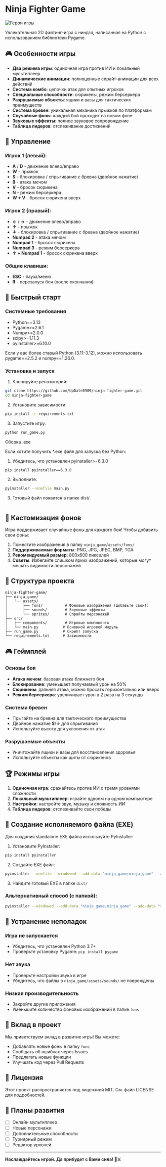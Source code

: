 # Ninja Fighter Game
![Герои игры](ninja_game/assets/screenshot.png)

Увлекательная 2D файтинг-игра с ниндзя, написанная на Python с использованием библиотеки Pygame.

## 🎮 Особенности игры

- **Два режима игры**: одиночная игра против ИИ и локальный мультиплеер
- **Динамические анимации**: полноценные спрайт-анимации для всех действий
- **Система комбо**: цепочки атак для опытных игроков
- **Специальные способности**: сюрикены, режим берсеркера
- **Разрушаемые объекты**: ящики и вазы для тактических преимуществ
- **Система бревен**: уникальная механика прыжков по платформам
- **Случайные фоны**: каждый бой проходит на новом фоне
- **Звуковые эффекты**: полное звуковое сопровождение
- **Таблица лидеров**: отслеживание достижений

## 🎯 Управление

### Игрок 1 (левый):
- **A** / **D** - движение влево/вправо
- **W** - прыжок
- **S** - блокировка / спрыгивание с бревна (двойное нажатие)
- **B** - атака мечом
- **V** - бросок сюрикена
- **N** - режим берсеркера
- **W + V** - бросок сюрикена вверх

### Игрок 2 (правый):
- **←** / **→** - движение влево/вправо
- **↑** - прыжок
- **↓** - блокировка / спрыгивание с бревна (двойное нажатие)
- **Numpad 2** - атака мечом
- **Numpad 1** - бросок сюрикена
- **Numpad 3** - режим берсеркера
- **↑ + Numpad 1** - бросок сюрикена вверх

### Общие клавиши:
- **ESC** - пауза/меню
- **R** - перезапуск боя (после окончания)

## 🚀 Быстрый старт

### Системные требования
- Python==3.13
- Pygame>=2.6.1
- Numpy>=2.0.0
- scipy>=1.11.3
- pyinstaller>=6.10.0


Если у вас более старый Python (3.11–3.12), можно использовать pygame==2.5.2 и numpy==1.26.0.

### Установка и запуск
1. Клонируйте репозиторий:
```bash
git clone https://github.com/UpDate0909/ninja-fighter-game.git
cd ninja-fighter-game
```

2. Установите зависимости:
```bash
pip install -r requirements.txt
```

3. Запустите игру:
```bash
python run_game.py
```


Сборка .exe

Если хотите получить *.exe файл для запуска без Python:

1. Убедитесь, что установлен pyinstaller>=6.3.0
```bash
pip install pyinstaller==6.3.0
```
2. Выполните:
```bash
pyinstaller --onefile main.py
```
3. Готовый файл появится в папке dist/
```bash
```




## 🎨 Кастомизация фонов

Игра поддерживает случайные фоны для каждого боя! Чтобы добавить свои фоны:

1. Поместите изображения в папку `ninja_game/assets/fons/`
2. **Поддерживаемые форматы**: PNG, JPG, JPEG, BMP, TGA
3. **Рекомендуемый размер**: 800x600 пикселей
4. **Советы**: Избегайте слишком ярких изображений, которые могут мешать видимости персонажей

## 📁 Структура проекта

```
ninja-fighter-game/
├── ninja_game/
│   └── assets/
│       ├── fons/          # Фоновые изображения (добавьте свои!)
│       ├── sounds/        # Звуковые эффекты
│       └── sprites/       # Спрайты персонажей
├── src/
│   ├── components/        # Игровые компоненты
│   └── main.py           # Основной игровой модуль
├── run_game.py           # Скрипт запуска
└── requirements.txt      # Зависимости
```

## 🎮 Геймплей

### Основы боя
- **Атака мечом**: базовая атака ближнего боя
- **Блокирование**: уменьшает получаемый урон на 50%
- **Сюрикены**: дальняя атака, можно бросать горизонтально или вверх
- **Режим берсеркера**: увеличивает урон в 2 раза на 3 секунды

### Система бревен
- Прыгайте на бревна для тактического преимущества
- Двойное нажатие **S**/**↓** для спрыгивания
- Используйте высоту для уклонения от атак

### Разрушаемые объекты
- Уничтожайте ящики и вазы для восстановления здоровья
- Используйте объекты как щиты от сюрикенов

## 🏆 Режимы игры

1. **Одиночная игра**: сражайтесь против ИИ с тремя уровнями сложности
2. **Локальный мультиплеер**: играйте вдвоем на одном компьютере
3. **Настройки**: настройте звук, музыку и сложность ИИ
4. **Таблица лидеров**: отслеживайте свои победы

## 🔧 Создание исполняемого файла (EXE)

Для создания standalone EXE файла используйте PyInstaller:

1. Установите PyInstaller:
```bash
pip install pyinstaller
```

2. Создайте EXE файл:
```bash
pyinstaller --onefile --windowed --add-data "ninja_game;ninja_game" --add-data "src;src" --icon=ninja_game/assets/icon.ico run_game.py
```

3. Найдите готовый EXE в папке `dist/`

### Альтернативный способ (с папкой):
```bash
pyinstaller --windowed --add-data "ninja_game;ninja_game" --add-data "src;src" --icon=ninja_game/assets/icon.ico run_game.py
```

## 🐛 Устранение неполадок

### Игра не запускается
- Убедитесь, что установлен Python 3.7+
- Проверьте установку Pygame: `pip install pygame`

### Нет звука
- Проверьте настройки звука в игре
- Убедитесь, что файлы в `ninja_game/assets/sounds/` не повреждены

### Низкая производительность
- Закройте другие приложения
- Уменьшите количество фоновых изображений в папке `fons`

## 🤝 Вклад в проект

Мы приветствуем вклад в развитие игры! Вы можете:
- Добавлять новые фоны в папку `fons`
- Сообщать об ошибках через Issues
- Предлагать новые функции
- Улучшать код через Pull Requests

## 📄 Лицензия

Этот проект распространяется под лицензией MIT. См. файл LICENSE для подробностей.

## 🎯 Планы развития

- [ ] Онлайн мультиплеер
- [ ] Новые персонажи
- [ ] Дополнительные способности
- [ ] Турнирный режим
- [ ] Редактор уровней

---

**Наслаждайтесь игрой. Да прибудет с Вами сила! 🥷⚔️**
